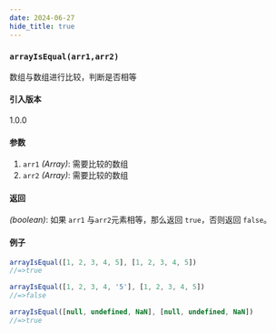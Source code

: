 ```yaml
---
date: 2024-06-27
hide_title: true
---
```

<h3>
  <code>arrayIsEqual(arr1,arr2)</code>
</h3>
数组与数组进行比较，判断是否相等

#### 引入版本

1.0.0

#### 参数

1. `arr1` *(Array)*: 需要比较的数组
2. `arr2` *(Array)*: 需要比较的数组

#### 返回

*(boolean)*: 如果 `arr1` 与`arr2`元素相等，那么返回 `true`，否则返回 `false`。

#### 例子

````javascript
arrayIsEqual([1, 2, 3, 4, 5], [1, 2, 3, 4, 5])
//=>true

arrayIsEqual([1, 2, 3, 4, '5'], [1, 2, 3, 4, 5])
//=>false

arrayIsEqual([null, undefined, NaN], [null, undefined, NaN])
//=>true
````

